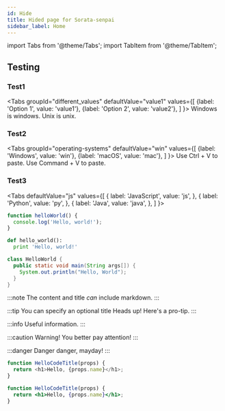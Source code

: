 ```yaml
---
id: Hide
title: Hided page for Sorata-senpai
sidebar_label: Home
---
```

import Tabs from '@theme/Tabs';
import TabItem from '@theme/TabItem';

## **Testing**

### Test1
<Tabs
  groupId="different_values"
  defaultValue="value1"
  values={[
    {label: 'Option 1', value: 'value1'},
    {label: 'Option 2', value: 'value2'},
  ]
}>
<TabItem value="value1">Windows is windows.</TabItem>
<TabItem value="value2">Unix is unix.</TabItem>
</Tabs>

### Test2
<Tabs
  groupId="operating-systems"
  defaultValue="win"
  values={[
    {label: 'Windows', value: 'win'},
    {label: 'macOS', value: 'mac'},
  ]
}>
<TabItem value="win">Use Ctrl + V to paste.</TabItem>
<TabItem value="mac">Use Command + V to paste.</TabItem>
</Tabs>

### Test3
<Tabs
  defaultValue="js"
  values={[
    { label: 'JavaScript', value: 'js', },
    { label: 'Python', value: 'py', },
    { label: 'Java', value: 'java', },
  ]
}>
<TabItem value="js">

```js
function helloWorld() {
  console.log('Hello, world!');
}
```

</TabItem>
<TabItem value="py">

```py
def hello_world():
  print 'Hello, world!'
```

</TabItem>
<TabItem value="java">

```java
class HelloWorld {
  public static void main(String args[]) {
    System.out.println("Hello, World");
  }
}
```
</TabItem>
</Tabs>

:::note
The content and title *can* include markdown.
:::

:::tip You can specify an optional title
Heads up! Here's a pro-tip.
:::

:::info
Useful information.
:::

:::caution
Warning! You better pay attention!
:::

:::danger
Danger danger, mayday!
:::

```javascript title="Test"
function HelloCodeTitle(props) {
  return <h1>Hello, {props.name}</h1>;
}
```

```jsx title="/src/components/HelloCodeTitle.js"
function HelloCodeTitle(props) {
  return <h1>Hello, {props.name}</h1>;
}
```